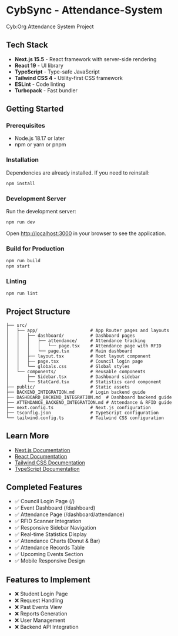 # CybSync - Attendance-System

Cyb:Org Attendance System Project

## Tech Stack

- **Next.js 15.5** - React framework with server-side rendering
- **React 19** - UI library
- **TypeScript** - Type-safe JavaScript
- **Tailwind CSS 4** - Utility-first CSS framework
- **ESLint** - Code linting
- **Turbopack** - Fast bundler

## Getting Started

### Prerequisites

- Node.js 18.17 or later
- npm or yarn or pnpm

### Installation

Dependencies are already installed. If you need to reinstall:

```bash
npm install
```

### Development Server

Run the development server:

```bash
npm run dev
```

Open [http://localhost:3000](http://localhost:3000) in your browser to see the application.

### Build for Production

```bash
npm run build
npm start
```

### Linting

```bash
npm run lint
```

## Project Structure

```
├── src/
│   ├── app/                    # App Router pages and layouts
│   │   ├── dashboard/          # Dashboard pages
│   │   │   ├── attendance/     # Attendance tracking
│   │   │   │   └── page.tsx    # Attendance page with RFID
│   │   │   └── page.tsx        # Main dashboard
│   │   ├── layout.tsx          # Root layout component
│   │   ├── page.tsx            # Council login page
│   │   └── globals.css         # Global styles
│   └── components/             # Reusable components
│       ├── Sidebar.tsx         # Dashboard sidebar
│       └── StatCard.tsx        # Statistics card component
├── public/                     # Static assets
├── BACKEND_INTEGRATION.md      # Login backend guide
├── DASHBOARD_BACKEND_INTEGRATION.md  # Dashboard backend guide
├── ATTENDANCE_BACKEND_INTEGRATION.md # Attendance & RFID guide
├── next.config.ts              # Next.js configuration
├── tsconfig.json               # TypeScript configuration
└── tailwind.config.ts          # Tailwind CSS configuration
```

## Learn More

- [Next.js Documentation](https://nextjs.org/docs)
- [React Documentation](https://react.dev)
- [Tailwind CSS Documentation](https://tailwindcss.com/docs)
- [TypeScript Documentation](https://www.typescriptlang.org/docs)

## Completed Features

- ✅ Council Login Page (/)
- ✅ Event Dashboard (/dashboard)
- ✅ Attendance Page (/dashboard/attendance)
- ✅ RFID Scanner Integration
- ✅ Responsive Sidebar Navigation
- ✅ Real-time Statistics Display
- ✅ Attendance Charts (Donut & Bar)
- ✅ Attendance Records Table
- ✅ Upcoming Events Section
- ✅ Mobile Responsive Design

## Features to Implement

- ❌ Student Login Page
- ❌ Request Handling
- ❌ Past Events View
- ❌ Reports Generation
- ❌ User Management
- ❌ Backend API Integration
